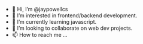 - 👋 Hi, I’m @jaypowellcs
- 👀 I’m interested in frontend/backend development.
- 🌱 I’m currently learning javascript.
- 💞️ I’m looking to collaborate on web dev projects.
- 📫 How to reach me ...

<!---
jaypowellcs/jaypowellcs is a ✨ special ✨ repository because its `README.md` (this file) appears on your GitHub profile.
You can click the Preview link to take a look at your changes.
--->
